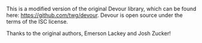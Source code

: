 This is a modified version of the original Devour library, which can be
found here: https://github.com/twg/devour. Devour is open source under the
terms of the ISC license.

Thanks to the original authors, Emerson Lackey and Josh Zucker!
